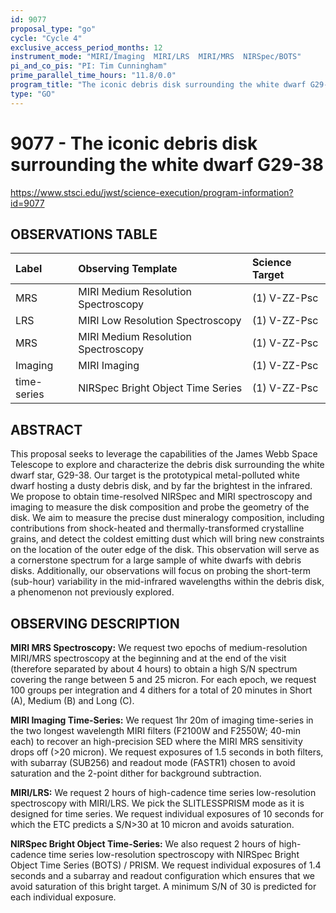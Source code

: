 ```yaml
---
id: 9077
proposal_type: "go"
cycle: "Cycle 4"
exclusive_access_period_months: 12
instrument_mode: "MIRI/Imaging  MIRI/LRS  MIRI/MRS  NIRSpec/BOTS"
pi_and_co_pis: "PI: Tim Cunningham"
prime_parallel_time_hours: "11.8/0.0"
program_title: "The iconic debris disk surrounding the white dwarf G29-38"
type: "GO"
---
```

# 9077 - The iconic debris disk surrounding the white dwarf G29-38
https://www.stsci.edu/jwst/science-execution/program-information?id=9077
## OBSERVATIONS TABLE
| Label          | Observing Template                 | Science Target   |
| :------------- | :--------------------------------- | :--------------- |
| MRS            | MIRI Medium Resolution Spectroscopy | (1) V-ZZ-Psc     |
| LRS            | MIRI Low Resolution Spectroscopy   | (1) V-ZZ-Psc     |
| MRS            | MIRI Medium Resolution Spectroscopy | (1) V-ZZ-Psc     |
| Imaging        | MIRI Imaging                       | (1) V-ZZ-Psc     |
| time-series    | NIRSpec Bright Object Time Series  | (1) V-ZZ-Psc     |

## ABSTRACT

This proposal seeks to leverage the capabilities of the James Webb Space Telescope to explore and characterize the debris disk surrounding the white dwarf star, G29-38. Our target is the prototypical metal-polluted white dwarf hosting a dusty debris disk, and by far the brightest in the infrared. We propose to obtain time-resolved NIRSpec and MIRI spectroscopy and imaging to measure the disk composition and probe the geometry of the disk. We aim to measure the precise dust mineralogy composition, including contributions from shock-heated and thermally-transformed crystalline grains, and detect the coldest emitting dust which will bring new constraints on the location of the outer edge of the disk. This observation will serve as a cornerstone spectrum for a large sample of white dwarfs with debris disks. Additionally, our observations will focus on probing the short-term (sub-hour) variability in the mid-infrared wavelengths within the debris disk, a phenomenon not previously explored.

## OBSERVING DESCRIPTION

**MIRI MRS Spectroscopy:** We request two epochs of medium-resolution MIRI/MRS spectroscopy at the beginning and at the end of the visit (therefore separated by about 4 hours) to obtain a high S/N spectrum covering the range between 5 and 25 micron. For each epoch, we request 100 groups per integration and 4 dithers for a total of 20 minutes in Short (A), Medium (B) and Long (C).

**MIRI Imaging Time-Series:** We request 1hr 20m of imaging time-series in the two longest wavelength MIRI filters (F2100W and F2550W; 40-min each) to recover an high-precision SED where the MIRI MRS sensitivity drops off (>20 micron). We request exposures of 1.5 seconds in both filters, with subarray (SUB256) and readout mode (FASTR1) chosen to avoid saturation and the 2-point dither for background subtraction.

**MIRI/LRS:** We request 2 hours of high-cadence time series low-resolution spectroscopy with MIRI/LRS. We pick the SLITLESSPRISM mode as it is designed for time series. We request individual exposures of 10 seconds for which the ETC predicts a S/N>30 at 10 micron and avoids saturation.

**NIRSpec Bright Object Time-Series:** We also request 2 hours of high-cadence time series low-resolution spectroscopy with NIRSpec Bright Object Time Series (BOTS) / PRISM. We request individual exposures of 1.4 seconds and a subarray and readout configuration which ensures that we avoid saturation of this bright target. A minimum S/N of 30 is predicted for each individual exposure.